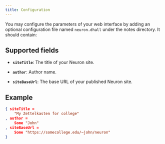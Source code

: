 ```yaml
---
title: Configuration
---
```


You may configure the parameters of your web interface by adding an optional configuration file named `neuron.dhall` under the notes directory. It should contain:

## Supported fields

* **`siteTitle`**: The title of your Neuron site.

* **`author`**: Author name.

* **`siteBaseUrl`**: The base URL of your published Neuron site.


## Example 

```json
{ siteTitle =
    "My Zettelkasten for college"
, author =
    Some "John"
, siteBaseUrl =
    Some "https://somecollege.edu/~john/neuron"
}
```

